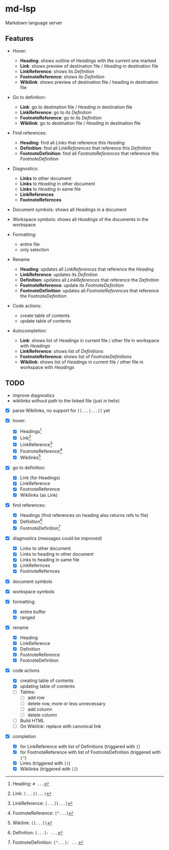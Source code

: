 # md-lsp

Markdown language server

## Features

* Hover:
    - **Heading**: shows outline of *Headings* with the current one marked 
    - **Link**: shows preview of destination file / *Heading* in destination file
    - **LinkReference**: shows its *Definition*
    - **FootnoteReference**: shows its *Definition*
    - **Wikilink**: shows preview of destination file / heading in destination file

* Go to definition:
    - **Link**: go to destination file / *Heading* in destination file
    - **LinkReference**: go to its *Definition*
    - **FootnoteReference**: go to its *Definition*
    - **Wikilink**: go to destination file / *Heading* in destination file

* Find references:
    - **Heading**: find all *Links* that reference this *Heading*
    - **Definition**: find all *LinkReferences* that reference this *Definition*
    - **FootnoteDefinition**: find all *FootnoteReferences* that reference this *FootnoteDefinition*

* Diagnostics:
    - **Links** to other document
    - **Links** to *Heading* in other document
    - **Links** to *Heading* in same file
    - **LinkReferences**
    - **FootnoteRefernces**

* Document symbols: shows all *Headings* in a document

* Workspace symbols: shows all *Headings* of the documents in the workspace

* Formatting:
    - entire file
    - only selection

* Rename
    - **Heading**: updates all *LinkReferences* that reference the *Heading*
    - **LinkReference**: updates its *Definition*
    - **Definition**: updates all *LinkReferences* that reference the *Definition*
    - **FootnoteReference**: update its *FootnoteDefinition*
    - **FootnoteDefinition**: updates all *FootnoteReferences* that reference the *FootnoteDefinition*

* Code actions:
    - create table of contents
    - update table of contents
 
* Autocompletion:
    - **Link**: shows list of *Headings* in current file / other file in workspace with *Headings*
    - **LinkReference**: shows list of *Definitions*
    - **FootnoteReference**: shows list of *FootnoteDefinitions*
    - **Wikilink**: shows list of *Headings* in current file / other file in workspace with *Headings*


## TODO

- improve diagnostics
- wikilinks without path to the linked file (just in helix)

* [x] parse Wikilinks, no support for `[[...|...]]` yet

* [x] hover:
    - [x] Headings[^heading]
    - [x] Link[^link]
    - [x] LinkReference[^link-ref]
    - [x] FootnoteReference[^footnote-ref]
    - [x] Wikilinks[^wikilink]

* [x] go to definition:
    - [x] Link (for Headings)
    - [x] LinkReference
    - [x] FootnoteReference
    - [x] Wikilinks (as Link)

* [x] find references:
    - [x] Headings (find references on heading also returns refs to file)
    - [x] Definition[^definition]
    - [x] FootnoteDefinition[^footnote-def]

* [x] diagnostics (messages could be improved)
    - [x] Links to other document
    - [x] Links to heading in other document
    - [x] Links to heading in same file
    - [x] LinkRefernces
    - [x] FootnoteRefernces

* [x] document symbols
* [x] workspace symbols
* [x] formatting:
    - [x] entire buffer
    - [x] ranged

* [x] rename
    - [x] Heading
    - [x] LinkReference
    - [x] Definition
    - [x] FootnoteReference
    - [x] FootnoteDefinition

* [x] code actions
    - [x] creating table of contents
    - [x] updating table of contents
    - [ ] Tables:
        - [ ] add row
        - [ ] delete row, more or less unnecessary
        - [ ] add column
        - [ ] delete column
    - [ ] Build HTML
    - [ ] On Wikilink: replace with canonical link
 
* [x] completion
    - [x] for LinkReference with list of Definitions (triggered with `[`)
    - [x] for FootnoteReference with list of FootnoteDefinition (triggered
        with `[^`)
    - [x] Links (triggered with `](`)
    - [x] Wikilinks (triggered with `[[`)

[^heading]: Heading: `# ...`
[^link]: Link: `[...](...)`
[^link-ref]: LinkReference: `[...][...]`
[^footnote-ref]: FootnoteReference: `[^...]`
[^wikilink]: Wikilink: `[[...]]`
[^definition]: Definition: `[...]: ...`
[^footnote-def]: FootnoteDefinition: `[^...]: ...`
